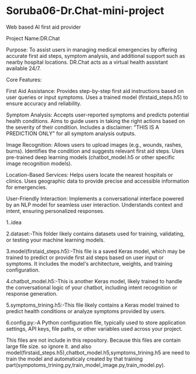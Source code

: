 # Soruba06-Dr.Chat-mini-project
Web based AI first aid provider 

Project Name:DR.Chat

Purpose:
To assist users in managing medical emergencies by offering accurate first aid steps, symptom analysis, 
and additional support such as nearby hospital locations.
DR.Chat acts as a virtual health assistant available 24/7.

Core Features:

First Aid Assistance:
Provides step-by-step first aid instructions based on user queries or input symptoms.
Uses a trained model (firstaid_steps.h5) to ensure accuracy and reliability.

Symptom Analysis:
Accepts user-reported symptoms and predicts potential health conditions.
Aims to guide users in taking the right actions based on the severity of their condition.
Includes a disclaimer: "THIS IS A PREDICTION ONLY" for all symptom analysis outputs.

Image Recognition:
Allows users to upload images (e.g., wounds, rashes, burns).
Identifies the condition and suggests relevant first aid steps.
Uses pre-trained deep learning models (chatbot_model.h5 or other specific image recognition models).

Location-Based Services:
Helps users locate the nearest hospitals or clinics.
Uses geographic data to provide precise and accessible information for emergencies.

User-Friendly Interaction:
Implements a conversational interface powered by an NLP model for seamless user interaction.
Understands context and intent, ensuring personalized responses.

1..idea

2.dataset:-This folder likely contains datasets used for training, validating, or testing your machine learning models.

3.model(firstaid_steps.h5):-This file is a saved Keras model, which may be trained to predict or provide first aid steps based on user input 
                            or symptoms.
                            It includes the model's architecture, weights, and training configuration.
                            
4.chatbot_model.h5:-This is another Keras model, likely trained to handle the conversational logic of your chatbot, including intent 
                    recognition or response generation.

5.symptoms_trining.h5:-This file likely contains a Keras model trained to predict health conditions or analyze symptoms provided by users.

6.config.py:-A Python configuration file, typically used to store application settings, API keys, file paths, or other variables used across 
             your project.

This files are not include in this repository. Because this files are contain large file size. so ignore it. and also model(firstaid_steps.h5),chatbot_model.h5,symptoms_trining.h5 are need to train the model and automaticaly created by that training part(sympotoms_trining.py,train_model_image.py,train_model.py). 


